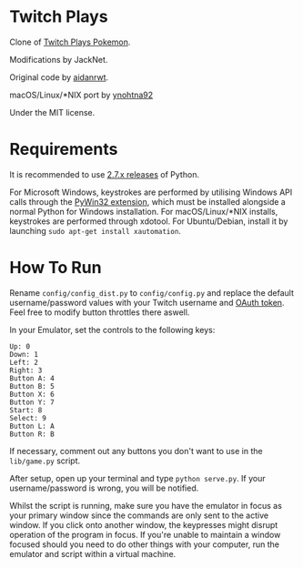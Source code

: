 Twitch Plays
============

Clone of [Twitch Plays Pokemon](http://twitch.tv/twitch_plays_pokemon).

Modifications by JackNet.

Original code by [aidanrwt](https://github.com/aidanrwt/twitch-plays).

macOS/Linux/*NIX port by [ynohtna92](https://github.com/ynohtna92/twitch-plays)

Under the MIT license.

Requirements
============

It is recommended to use [2.7.x releases](http://www.python.org/download/releases/2.7/) of Python.

For Microsoft Windows, keystrokes are performed by utilising Windows API calls through the [PyWin32 extension](http://sourceforge.net/projects/pywin32/), which must be installed alongside a normal Python for Windows installation.
For macOS/Linux/*NIX installs, keystrokes are performed through xdotool. For Ubuntu/Debian, install it by launching `sudo apt-get install xautomation`.

How To Run
============

Rename `config/config_dist.py` to `config/config.py` and replace the default username/password values with your Twitch username and [OAuth token](http://www.twitchapps.com/tmi/). Feel free to modify button throttles there aswell.

In your Emulator, set the controls to the following keys:

```
Up: 0
Down: 1
Left: 2
Right: 3
Button A: 4
Button B: 5
Button X: 6
Button Y: 7
Start: 8
Select: 9
Button L: A
Button R: B
```

If necessary, comment out any buttons you don't want to use in the `lib/game.py` script.

After setup, open up your terminal and type `python serve.py`. If your username/password is wrong, you will be notified.

Whilst the script is running, make sure you have the emulator in focus as your primary window since the commands are only sent to the active window. If you click onto another window, the keypresses might disrupt operation of the program in focus. If you're unable to maintain a window focused should you need to do other things with your computer, run the emulator and script within a virtual machine.
